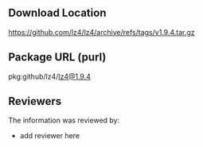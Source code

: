 ## Download Location

https://github.com/lz4/lz4/archive/refs/tags/v1.9.4.tar.gz

## Package URL (purl)

pkg:github/lz4/lz4@1.9.4

## Reviewers

The information was reviewed by:

* add reviewer here
